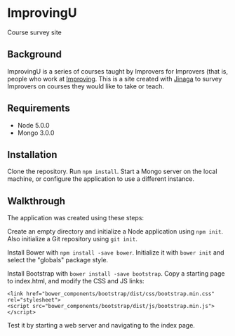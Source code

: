 # ImprovingU

Course survey site

## Background

ImprovingU is a series of courses taught by Improvers for Improvers (that is, people who work at [Improving](http://improving.com). This is a site created with [Jinaga](http://jinaga.com) to survey Improvers on courses they would like to take or teach.

## Requirements

* Node 5.0.0
* Mongo 3.0.0

## Installation

Clone the repository. Run `npm install`. Start a Mongo server on the local machine, or configure the application to use a different instance.

## Walkthrough

The application was created using these steps:

Create an empty directory and initialize a Node application using `npm init`. Also initialize a Git repository using `git init`.

Install Bower with `npm install -save bower`. Initialize it with `bower init` and select the "globals" package style.

Install Bootstrap with `bower install -save bootstrap`. Copy a starting page to index.html, and modify the CSS and JS links:

```
<link href="bower_components/bootstrap/dist/css/bootstrap.min.css" rel="stylesheet">
<script src="bower_components/bootstrap/dist/js/bootstrap.min.js"></script>
```

Test it by starting a web server and navigating to the index page.
